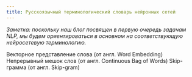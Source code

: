 ```yaml
---
title: Русскоязычный терминологический словарь нейронных сетей
---
```


*Заметка: поскольку наш блог посвящен в первую очередь задачам NLP, мы будем ориентироваться в основном на соответствующую нейросетевую терминологию.*

Векторное представление слова (от англ. Word Embedding)
Непрерывный мешок слов (от англ. Continuous Bag of Words)
Skip-грамма (от англ. Skip-gram)
